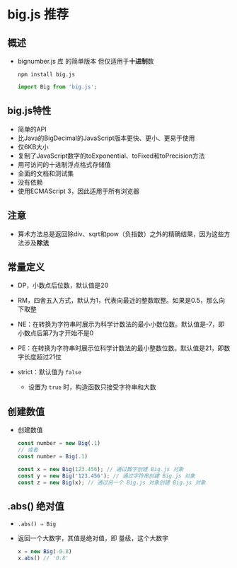 # big.js 推荐

## 概述

+ bignumber.js 库 的简单版本 但仅适用于**十进制**数

  ```shell
  npm install big.js
  ```

  ```js
  import Big from 'big.js';
  ```

## big.js特性

+ 简单的API
+ 比Java的BigDecimal的JavaScript版本更快、更小、更易于使用
+ 仅6KB大小
+ 复制了JavaScript数字的toExponential、toFixed和toPrecision方法
+ 用可访问的十进制浮点格式存储值
+ 全面的文档和测试集
+ 没有依赖
+ 使用ECMAScript 3，因此适用于所有浏览器

## 注意

+ 算术方法总是返回除div、sqrt和pow（负指数）之外的精确结果，因为这些方法涉及**除法**

## 常量定义

+ DP，小数点后位数，默认值是20
+ RM，四舍五入方式，默认为1，代表向最近的整数取整。如果是0.5，那么向下取整
+ NE：在转换为字符串时展示为科学计数法的最小小数位数。默认值是-7，即小数点后第7为才开始不是0
+ PE：在转换为字符串时展示位科学计数法的最小整数位数。默认值是21，即数字长度超过21位
+ strict：默认值为 `false`

  + 设置为 `true` 时，构造函数只接受字符串和大数

## 创建数值

+ 创建数值

  ```js
  const number = new Big(.1)
  // 或者
  const number = Big(.1)

  const x = new Big(123.456); // 通过数字创建 Big.js 对象
  const y = new Big('123.456'); // 通过字符串创建 Big.js 对象
  const z = new Big(x); // 通过另一个 Big.js 对象创建 Big.js 对象
  ```

## .abs() 绝对值

+ `.abs() ⇒ Big`
+ 返回一个大数字，其值是绝对值，即 量级，这个大数字

  ```js
  x = new Big(-0.8)
  x.abs() // '0.8'
  ```
